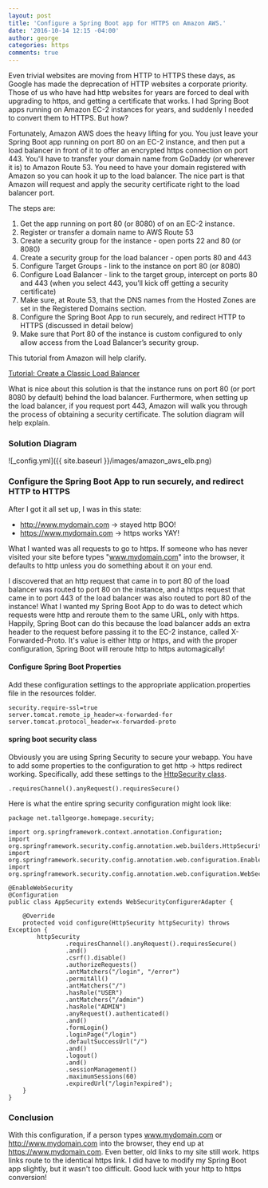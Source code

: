 ```yaml
---
layout: post
title: 'Configure a Spring Boot app for HTTPS on Amazon AWS.'
date: '2016-10-14 12:15 -04:00'
author: george
categories: https
comments: true
---
```


Even trivial websites are moving from HTTP to HTTPS these days, as Google has made the deprecation of HTTP websites a corporate priority. Those of us who have had http websites for years are forced to deal with upgrading to https, and getting a certificate that works. I had Spring Boot apps running on Amazon EC-2 instances for years, and suddenly I needed to convert them to HTTPS. But how?

Fortunately, Amazon AWS does the heavy lifting for you. You just leave your Spring Boot app running on port 80 on an EC-2 instance, and then put a load balancer in front of it to offer an encrypted https connection on port 443. You'll have to transfer your domain name from GoDaddy (or wherever it is) to Amazon Route 53. You need to have your domain registered with Amazon so you can hook it up to the load balancer. The nice part is that Amazon will request and apply the security certificate right to the load balancer port.

The steps are:

1. Get the app running on port 80 (or 8080) of on an EC-2 instance.
2. Register or transfer a domain name to AWS Route 53
3. Create a security group for the instance - open ports 22 and 80 (or 8080)
4. Create a security group for the load balancer - open ports 80 and 443
5. Configure Target Groups - link to the instance on port 80 (or 8080)
6. Configure Load Balancer - link to the target group, intercept on ports 80 and 443 (when you select 443, you’ll kick off getting a security certificate)
7. Make sure, at Route 53, that the DNS names from the Hosted Zones are set in the Registered Domains section.
8. Configure the Spring Boot App to run securely, and redirect HTTP to HTTPS (discussed in detail below)
9. Make sure that Port 80 of the instance is custom configured to only allow access from the Load Balancer’s security group.

This tutorial from Amazon will help clarify.

[Tutorial: Create a Classic Load Balancer](http://docs.aws.amazon.com/elasticloadbalancing/latest/classic/elb-getting-started.html)

What is nice about this solution is that the instance runs on port 80 (or port 8080 by default) behind the load balancer. Furthermore, when setting up the load balancer, if you request port 443, Amazon will walk you through the process of obtaining a security certificate. The solution diagram will help explain.

### Solution Diagram

![_config.yml]({{ site.baseurl }}/images/amazon_aws_elb.png)

### Configure the Spring Boot App to run securely, and redirect HTTP to HTTPS

After I got it all set up, I was in this state:

* http://www.mydomain.com -> stayed http BOO!
* https://www.mydomain.com -> https works YAY!

What I wanted was all requests to go to https. If someone who has never visited your site before types "www.mydomain.com" into the browser, it defaults to http unless you do something about it on your end.

I discovered that an http request that came in to port 80 of the load balancer was routed to port 80 on the instance, and a https request that came in to port 443 of the load balancer was also routed to port 80 of the instance! What I wanted my Spring Boot App to do was to detect which requests were http and reroute them to the same URL, only with https. Happily, Spring Boot can do this because the load balancer adds an extra header to the request before passing it to the EC-2 instance, called X-Forwarded-Proto. It's value is either http or https, and with the proper configuration, Spring Boot will reroute http to https automagically!

#### Configure Spring Boot Properties

Add these configuration settings to the appropriate application.properties file in the resources folder.

    security.require-ssl=true
    server.tomcat.remote_ip_header=x-forwarded-for
    server.tomcat.protocol_header=x-forwarded-proto

#### spring boot security class

Obviously you are using Spring Security to secure your webapp. You have to add some properties to the configuration to get http -> https redirect working. Specifically, add these settings to the [HttpSecurity class](https://docs.spring.io/spring-security/site/docs/current/apidocs/org/springframework/security/config/annotation/web/builders/HttpSecurity.html).

    .requiresChannel().anyRequest().requiresSecure()

Here is what the entire spring security configuration might look like:

    package net.tallgeorge.homepage.security;

    import org.springframework.context.annotation.Configuration;
    import org.springframework.security.config.annotation.web.builders.HttpSecurity;
    import org.springframework.security.config.annotation.web.configuration.EnableWebSecurity;
    import org.springframework.security.config.annotation.web.configuration.WebSecurityConfigurerAdapter;

    @EnableWebSecurity
    @Configuration
    public class AppSecurity extends WebSecurityConfigurerAdapter {

        @Override
        protected void configure(HttpSecurity httpSecurity) throws Exception {
            httpSecurity
                    .requiresChannel().anyRequest().requiresSecure()
                    .and()
                    .csrf().disable()
                    .authorizeRequests()
                    .antMatchers("/login", "/error")
                    .permitAll()
                    .antMatchers("/")
                    .hasRole("USER")
                    .antMatchers("/admin")
                    .hasRole("ADMIN")
                    .anyRequest().authenticated()
                    .and()
                    .formLogin()
                    .loginPage("/login")
                    .defaultSuccessUrl("/")
                    .and()
                    .logout()
                    .and()
                    .sessionManagement()
                    .maximumSessions(60)
                    .expiredUrl("/login?expired");
        }
    }


### Conclusion

With this configuration, if a person types www.mydomain.com or http://www.mydomain.com into the browser, they end up at https://www.mydomain.com. Even better, old links to my site still work. https links route to the identical https link. I did have to modify my Spring Boot app slightly, but it wasn't too difficult. Good luck with your http to https conversion!